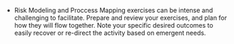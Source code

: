 
* Risk Modeling and Proccess Mapping exercises can be intense and challenging to facilitate.  Prepare and review your exercises, and plan for how they will flow together. Note your specific desired outcomes to easily recover or re-direct the activity based on emergent needs.